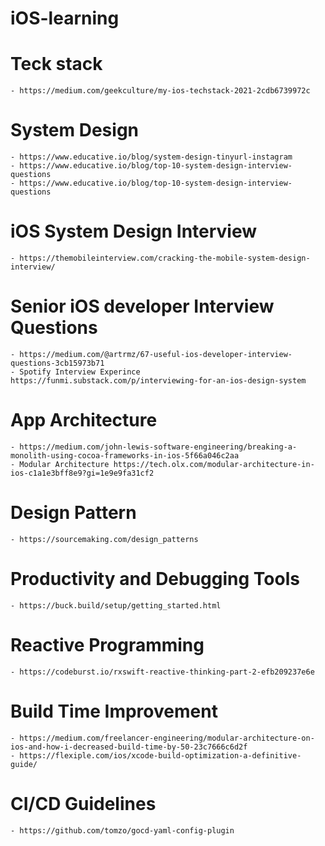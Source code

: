 # iOS-learning

# Teck stack 
    - https://medium.com/geekculture/my-ios-techstack-2021-2cdb6739972c

# System Design 
    - https://www.educative.io/blog/system-design-tinyurl-instagram
    - https://www.educative.io/blog/top-10-system-design-interview-questions
    - https://www.educative.io/blog/top-10-system-design-interview-questions

# iOS System Design Interview 
    - https://themobileinterview.com/cracking-the-mobile-system-design-interview/


# Senior iOS developer Interview Questions 
    - https://medium.com/@artrmz/67-useful-ios-developer-interview-questions-3cb15973b71
    - Spotify Interview Experince https://funmi.substack.com/p/interviewing-for-an-ios-design-system
    
# App Architecture 
    - https://medium.com/john-lewis-software-engineering/breaking-a-monolith-using-cocoa-frameworks-in-ios-5f66a046c2aa
    - Modular Architecture https://tech.olx.com/modular-architecture-in-ios-c1a1e3bff8e9?gi=1e9e9fa31cf2

# Design Pattern
    - https://sourcemaking.com/design_patterns
    
# Productivity and Debugging Tools 
    - https://buck.build/setup/getting_started.html 
    
# Reactive Programming 
    - https://codeburst.io/rxswift-reactive-thinking-part-2-efb209237e6e
    
# Build Time Improvement
    - https://medium.com/freelancer-engineering/modular-architecture-on-ios-and-how-i-decreased-build-time-by-50-23c7666c6d2f
    - https://flexiple.com/ios/xcode-build-optimization-a-definitive-guide/
    
# CI/CD Guidelines
    - https://github.com/tomzo/gocd-yaml-config-plugin
    
   
